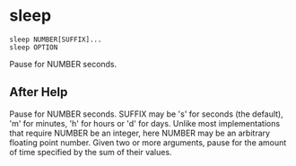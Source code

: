 # sleep

```
sleep NUMBER[SUFFIX]...
sleep OPTION
```

Pause for NUMBER seconds.

## After Help

Pause for NUMBER seconds.  SUFFIX may be 's' for seconds (the default),
'm' for minutes, 'h' for hours or 'd' for days.  Unlike most implementations
that require NUMBER be an integer, here NUMBER may be an arbitrary floating
point number.  Given two or more arguments, pause for the amount of time
specified by the sum of their values.